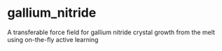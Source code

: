 # gallium_nitride
A transferable force field for gallium nitride crystal growth from the melt using on-the-fly active learning
